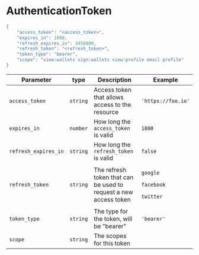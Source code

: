 # AuthenticationToken

```java
{
    "access_token": "<access_token>",
    "expires_in": 1800,
    "refresh_expires_in": 3456000,
    "refresh_token": "<refresh_token>",
    "token_type": "bearer",
    "scope": "view:wallets sign:wallets view:profile email profile"
}
```

| Parameter            | type     | **Description**                                                  | Example                                                                           |
| -------------------- | -------- | ---------------------------------------------------------------- | --------------------------------------------------------------------------------- |
| `access_token`       | `string` | Access token that allows access to the resource                  | `'https://foo.io'`                                                                |
| `expires_in`         | `number` | How long the `access_token` is valid                             | `1800`                                                                            |
| `refresh_expires_in` | `string` | How long the `refresh_token` is valid                            | `false`                                                                           |
| `refresh_token`      | `string` | The refresh token that can be used to request a new access token | <p><code>google</code></p><p><code>facebook</code></p><p><code>twitter</code></p> |
| `token_type`         | `string` | The type for the token, will be "bearer"                         | `'bearer'`                                                                        |
| `scope`              | `string` | The scopes for this token                                        |                                                                                   |

